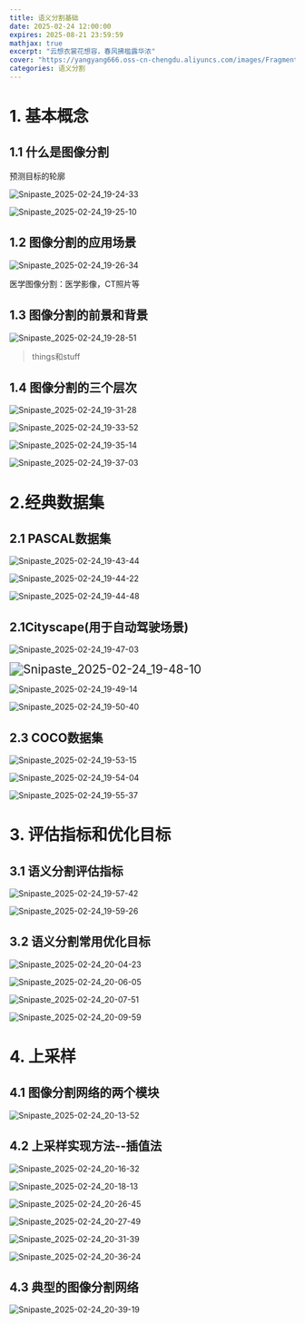 ```yaml
---
title: 语义分割基础
date: 2025-02-24 12:00:00
expires: 2025-08-21 23:59:59
mathjax: true
excerpt: "云想衣裳花想容，春风拂槛露华浓"
cover: "https://yangyang666.oss-cn-chengdu.aliyuncs.com/images/Fragment_7_4k_a51f7.jpg"
categories: 语义分割
---
```


# 1. 基本概念

## 1.1 什么是图像分割

预测目标的轮廓

![Snipaste_2025-02-24_19-24-33](https://yangyang666.oss-cn-chengdu.aliyuncs.com/images/Snipaste_2025-02-24_19-24-33.png)

![Snipaste_2025-02-24_19-25-10](https://yangyang666.oss-cn-chengdu.aliyuncs.com/images/Snipaste_2025-02-24_19-25-10.png)

## 1.2 图像分割的应用场景

![Snipaste_2025-02-24_19-26-34](https://yangyang666.oss-cn-chengdu.aliyuncs.com/images/Snipaste_2025-02-24_19-26-34.png)

医学图像分割：医学影像，CT照片等



## 1.3 图像分割的前景和背景

![Snipaste_2025-02-24_19-28-51](https://yangyang666.oss-cn-chengdu.aliyuncs.com/images/Snipaste_2025-02-24_19-28-51.png)

> things和stuff



## 1.4 图像分割的三个层次

![Snipaste_2025-02-24_19-31-28](https://yangyang666.oss-cn-chengdu.aliyuncs.com/images/Snipaste_2025-02-24_19-31-28.png)



![Snipaste_2025-02-24_19-33-52](https://yangyang666.oss-cn-chengdu.aliyuncs.com/images/Snipaste_2025-02-24_19-33-52.png)



![Snipaste_2025-02-24_19-35-14](https://yangyang666.oss-cn-chengdu.aliyuncs.com/images/Snipaste_2025-02-24_19-35-14.png)



![Snipaste_2025-02-24_19-37-03](https://yangyang666.oss-cn-chengdu.aliyuncs.com/images/Snipaste_2025-02-24_19-37-03.png)



# 2.经典数据集

## 2.1 PASCAL数据集

![Snipaste_2025-02-24_19-43-44](https://yangyang666.oss-cn-chengdu.aliyuncs.com/images/Snipaste_2025-02-24_19-43-44.png)

![Snipaste_2025-02-24_19-44-22](https://yangyang666.oss-cn-chengdu.aliyuncs.com/images/Snipaste_2025-02-24_19-44-22.png)

![Snipaste_2025-02-24_19-44-48](https://yangyang666.oss-cn-chengdu.aliyuncs.com/images/Snipaste_2025-02-24_19-44-48.png)



## 2.1Cityscape(用于自动驾驶场景)

![Snipaste_2025-02-24_19-47-03](https://yangyang666.oss-cn-chengdu.aliyuncs.com/images/Snipaste_2025-02-24_19-47-03.png)



<img src="https://yangyang666.oss-cn-chengdu.aliyuncs.com/images/Snipaste_2025-02-24_19-48-10.png" alt="Snipaste_2025-02-24_19-48-10" style="zoom:150%;" />

![Snipaste_2025-02-24_19-49-14](https://yangyang666.oss-cn-chengdu.aliyuncs.com/images/Snipaste_2025-02-24_19-49-14.png)

![Snipaste_2025-02-24_19-50-40](https://yangyang666.oss-cn-chengdu.aliyuncs.com/images/Snipaste_2025-02-24_19-50-40.png)

## 2.3 COCO数据集

![Snipaste_2025-02-24_19-53-15](https://yangyang666.oss-cn-chengdu.aliyuncs.com/images/Snipaste_2025-02-24_19-53-15.png)

![Snipaste_2025-02-24_19-54-04](https://yangyang666.oss-cn-chengdu.aliyuncs.com/images/Snipaste_2025-02-24_19-54-04.png)

![Snipaste_2025-02-24_19-55-37](https://yangyang666.oss-cn-chengdu.aliyuncs.com/images/Snipaste_2025-02-24_19-55-37.png)



# 3. 评估指标和优化目标

## 3.1 语义分割评估指标

![Snipaste_2025-02-24_19-57-42](https://yangyang666.oss-cn-chengdu.aliyuncs.com/images/Snipaste_2025-02-24_19-57-42.png)

![Snipaste_2025-02-24_19-59-26](https://yangyang666.oss-cn-chengdu.aliyuncs.com/images/Snipaste_2025-02-24_19-59-26.png)

## 3.2 语义分割常用优化目标

![Snipaste_2025-02-24_20-04-23](https://yangyang666.oss-cn-chengdu.aliyuncs.com/images/Snipaste_2025-02-24_20-04-23.png)

![Snipaste_2025-02-24_20-06-05](https://yangyang666.oss-cn-chengdu.aliyuncs.com/images/Snipaste_2025-02-24_20-06-05.png)

![Snipaste_2025-02-24_20-07-51](https://yangyang666.oss-cn-chengdu.aliyuncs.com/images/Snipaste_2025-02-24_20-07-51.png)





![Snipaste_2025-02-24_20-09-59](https://yangyang666.oss-cn-chengdu.aliyuncs.com/images/Snipaste_2025-02-24_20-09-59.png)

# 4. 上采样

## 4.1 图像分割网络的两个模块

![Snipaste_2025-02-24_20-13-52](https://yangyang666.oss-cn-chengdu.aliyuncs.com/images/Snipaste_2025-02-24_20-13-52.png)

## 4.2 上采样实现方法--插值法





![Snipaste_2025-02-24_20-16-32](https://yangyang666.oss-cn-chengdu.aliyuncs.com/images/Snipaste_2025-02-24_20-16-32.png)

![Snipaste_2025-02-24_20-18-13](https://yangyang666.oss-cn-chengdu.aliyuncs.com/images/Snipaste_2025-02-24_20-18-13.png)



![Snipaste_2025-02-24_20-26-45](https://yangyang666.oss-cn-chengdu.aliyuncs.com/images/Snipaste_2025-02-24_20-26-45.png)

![Snipaste_2025-02-24_20-27-49](https://yangyang666.oss-cn-chengdu.aliyuncs.com/images/Snipaste_2025-02-24_20-27-49.png)

![Snipaste_2025-02-24_20-31-39](https://yangyang666.oss-cn-chengdu.aliyuncs.com/images/Snipaste_2025-02-24_20-31-39.png)

![Snipaste_2025-02-24_20-36-24](https://yangyang666.oss-cn-chengdu.aliyuncs.com/images/Snipaste_2025-02-24_20-36-24.png)





## 4.3 典型的图像分割网络





![Snipaste_2025-02-24_20-39-19](https://yangyang666.oss-cn-chengdu.aliyuncs.com/images/Snipaste_2025-02-24_20-39-19.png)